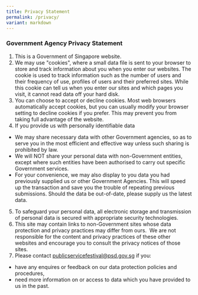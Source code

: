```yaml
---
title: Privacy Statement
permalink: /privacy/
variant: markdown
---
```

### **Government Agency Privacy Statement**

1.    This is a Government of Singapore website.
2.    We may use "cookies", where a small data file is sent to your browser to store and track information about you when you enter our websites. The cookie is used to track information such as the number of users and their frequency of use, profiles of users and their preferred sites. While this cookie can tell us when you enter our sites and which pages you visit, it cannot read data off your hard disk.
3.    You can choose to accept or decline cookies. Most web browsers automatically accept cookies, but you can usually modify your browser setting to decline cookies if you prefer. This may prevent you from taking full advantage of the website.
4.    If you provide us with personally identifiable data
* We may share necessary data with other Government agencies, so as to serve you in the most efficient and effective way unless such sharing is prohibited by law.
* We will NOT share your personal data with non-Government entities, except where such entities have been authorised to carry out specific Government services.
* For your convenience, we may also display to you data you had previously supplied us or other Government Agencies. This will speed up the transaction and save you the trouble of repeating previous submissions. Should the data be out-of-date, please supply us the latest data.
5.    To safeguard your personal data, all electronic storage and transmission of personal data is secured with appropriate security technologies.
6.    This site may contain links to non-Government sites whose data protection and privacy practices may differ from ours.  We are not responsible for the content and privacy practices of these other websites and encourage you to consult the privacy notices of those sites. 
7.    Please contact [publicservicefestival@psd.gov.sg](mailto:publicservicefestival@psd.gov.sg) if you:
* have any enquires or feedback on our data protection policies and procedures,
* need more information on or access to data which you have provided to us in the past.